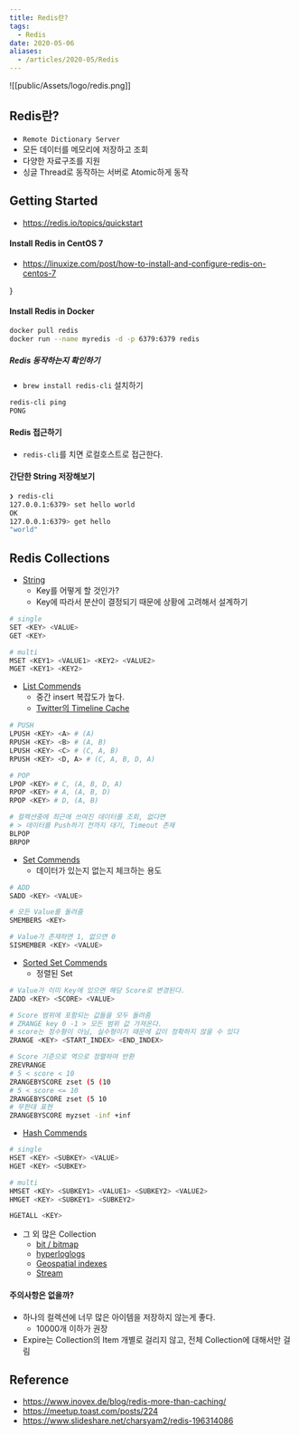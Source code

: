 ```yaml
---
title: Redis란?
tags:
  - Redis
date: 2020-05-06
aliases: 
  - /articles/2020-05/Redis
---
```


![[public/Assets/logo/redis.png]]

## Redis란?
- `Remote Dictionary Server`
- 모든 데이터를 메모리에 저장하고 조회
- 다양한 자료구조를 지원
- 싱글 Thread로 동작하는 서버로 Atomic하게 동작

## Getting Started
- <https://redis.io/topics/quickstart>

#### Install Redis in CentOS 7
- https://linuxize.com/post/how-to-install-and-configure-redis-on-centos-7


} <!-- QZ -->
#### Install Redis in Docker

```bash
docker pull redis
docker run --name myredis -d -p 6379:6379 redis
```

##### Redis 동작하는지 확인하기
- `brew install redis-cli` 설치하기

```bash
redis-cli ping
PONG
```

#### Redis 접근하기
- `redis-cli`를 치면 로컬호스트로 접근한다.

#### 간단한 String 저장해보기
```bash
❯ redis-cli
127.0.0.1:6379> set hello world
OK
127.0.0.1:6379> get hello
"world"
```

## Redis Collections
- [String](https://redis.io/commands#string)
    - Key를 어떻게 할 것인가?
    - Key에 따라서 분산이 결정되기 때문에 상황에 고려해서 설계하기

```bash
# single
SET <KEY> <VALUE>
GET <KEY>

# multi
MSET <KEY1> <VALUE1> <KEY2> <VALUE2>
MGET <KEY1> <KEY2>
```

- [List Commends](https://redis.io/commands#list)
    - 중간 insert 복잡도가 높다.
    - [Twitter의 Timeline Cache](https://www.infoq.com/presentations/Real-Time-Delivery-Twitter/)

```bash
# PUSH
LPUSH <KEY> <A> # (A)
RPUSH <KEY> <B> # (A, B)
LPUSH <KEY> <C> # (C, A, B)
RPUSH <KEY> <D, A> # (C, A, B, D, A)

# POP
LPOP <KEY> # C, (A, B, D, A)
RPOP <KEY> # A, (A, B, D)
RPOP <KEY> # D, (A, B)

# 컬렉션중에 최근에 쓰여진 데이터를 조회, 없다면
# > 데이터를 Push하기 전까지 대기, Timeout 존재
BLPOP
BRPOP
```

- [Set Commends](https://redis.io/commands#set)
    - 데이터가 있는지 없는지 체크하는 용도

```bash
# ADD
SADD <KEY> <VALUE>

# 모든 Value를 돌려줌
SMEMBERS <KEY>

# Value가 존재하면 1, 없으면 0
SISMEMBER <KEY> <VALUE>
```

- [Sorted Set Commends](https://redis.io/commands#sorted_set)
    - 정렬된 Set

```bash
# Value가 이미 Key에 있으면 해당 Score로 변경된다.
ZADD <KEY> <SCORE> <VALUE>

# Score 범위에 포함되는 값들을 모두 돌려줌
# ZRANGE key 0 -1 > 모든 범위 값 가져온다.
# score는 정수형이 아님, 실수형이기 때문에 값이 정확하지 않을 수 있다
ZRANGE <KEY> <START_INDEX> <END_INDEX>

# Score 기준으로 역으로 정렬하여 반환
ZREVRANGE
# 5 < score < 10
ZRANGEBYSCORE zset (5 (10
# 5 < score <= 10
ZRANGEBYSCORE zset (5 10
# 무한대 표현
ZRANGEBYSCORE myzset -inf +inf
```

- [Hash Commends](https://redis.io/commands#hash)

```bash
# single
HSET <KEY> <SUBKEY> <VALUE>
HGET <KEY> <SUBKEY>

# multi
HMSET <KEY> <SUBKEY1> <VALUE1> <SUBKEY2> <VALUE2>
HMGET <KEY> <SUBKEY1> <SUBKEY2>

HGETALL <KEY>
```

- 그 외 많은 Collection
    - [bit / bitmap](https://redis.io/commands#hash)
    - [hyperloglogs](https://redis.io/commands#hyperloglog)
    - [Geospatial indexes](https://redis.io/commands#geo)
    - [Stream](https://redis.io/commands#stream)

#### 주의사항은 없을까?
- 하나의 컬렉션에 너무 많은 아이템을 저장하지 않는게 좋다.
    - 10000개 이하가 권장
- Expire는 Collection의 Item 개별로 걸리지 않고, 전체 Collection에 대해서만 걸림



## Reference
- <https://www.inovex.de/blog/redis-more-than-caching/>
- <https://meetup.toast.com/posts/224>
- <https://www.slideshare.net/charsyam2/redis-196314086>
